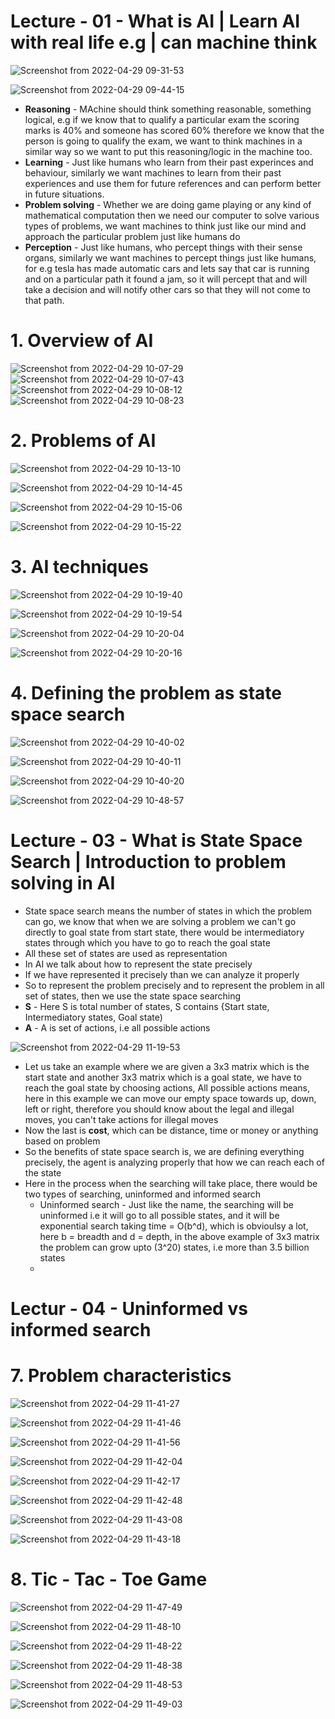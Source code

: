 # Lecture - 01 - What is AI | Learn AI with real life e.g | can machine think
![Screenshot from 2022-04-29 09-31-53](https://user-images.githubusercontent.com/42698268/165884509-909ef288-03cf-459e-ad02-864c6f90b2ba.png)

![Screenshot from 2022-04-29 09-44-15](https://user-images.githubusercontent.com/42698268/165884514-3194e9a0-08e0-45bc-8a48-a68ebe3dcb69.png)

* **Reasoning** - MAchine should think something reasonable, something logical, e.g if we know that to qualify a particular exam the scoring marks is 40% and someone has scored 60% therefore we know that the person is going to qualify the exam, we want to think machines in a similar way so we want to put this reasoning/logic in the machine too.
* **Learning** - Just like humans who learn from their past experinces and behaviour, similarly we want machines to learn from their past experiences and use them for future references and can perform better in future situations.
* **Problem solving** - Whether we are doing game playing or any kind of mathematical computation then we need our computer to solve various types of problems, we want machines to think just like our mind and approach the particular problem just like humans do
* **Perception** - Just like humans, who percept things with their sense organs, similarly we want machines to percept things just like humans, for e.g tesla has made automatic cars and lets say that car is running and on a particular path it found a jam, so it will percept that and will take a decision and will notify other cars so that they will not come to that path.

# 1. Overview of AI

![Screenshot from 2022-04-29 10-07-29](https://user-images.githubusercontent.com/42698268/165885914-0b131ec3-ddab-4681-8db6-964c4e247b4d.png)
![Screenshot from 2022-04-29 10-07-43](https://user-images.githubusercontent.com/42698268/165885926-b043b30b-bfcc-416f-b968-efab3d9544a2.png)
![Screenshot from 2022-04-29 10-08-12](https://user-images.githubusercontent.com/42698268/165885929-b2752a88-211a-4f8f-bb8f-380ca7e60538.png)
![Screenshot from 2022-04-29 10-08-23](https://user-images.githubusercontent.com/42698268/165885933-055fbc3d-ddd9-474e-91cb-7496f0ea955c.png)

# 2. Problems of AI
![Screenshot from 2022-04-29 10-13-10](https://user-images.githubusercontent.com/42698268/165886462-18d243c7-1596-425d-b25a-d462866b48dd.png)

![Screenshot from 2022-04-29 10-14-45](https://user-images.githubusercontent.com/42698268/165886467-f1057bb6-5947-404b-895b-4dbbd83ce896.png)


![Screenshot from 2022-04-29 10-15-06](https://user-images.githubusercontent.com/42698268/165886497-d35dff92-2afd-421e-bf4f-c7559c0f8c37.png)

![Screenshot from 2022-04-29 10-15-22](https://user-images.githubusercontent.com/42698268/165886510-63edb712-9960-4830-b3db-4317253271d2.png)

# 3. AI techniques

![Screenshot from 2022-04-29 10-19-40](https://user-images.githubusercontent.com/42698268/165886836-ae0eadf5-fcdc-4f94-830a-33e71fa41e18.png)

![Screenshot from 2022-04-29 10-19-54](https://user-images.githubusercontent.com/42698268/165886840-f8c9ddfd-17c6-41d3-a621-7285de35664e.png)

![Screenshot from 2022-04-29 10-20-04](https://user-images.githubusercontent.com/42698268/165886886-44e00a10-867e-483f-8848-c1932458882d.png)

![Screenshot from 2022-04-29 10-20-16](https://user-images.githubusercontent.com/42698268/165886893-c60accc9-1f1f-485c-906d-604f74603a9b.png)

# 4. Defining the problem as state space search


![Screenshot from 2022-04-29 10-40-02](https://user-images.githubusercontent.com/42698268/165888264-1d0c457b-0951-4bc9-aebf-7027d693eaa7.png)

![Screenshot from 2022-04-29 10-40-11](https://user-images.githubusercontent.com/42698268/165888272-a9b95f3a-315c-49e8-a0b9-0458acefd705.png)

![Screenshot from 2022-04-29 10-40-20](https://user-images.githubusercontent.com/42698268/165888276-ba55ac12-6679-4fd0-9277-e1d294ab7b99.png)


![Screenshot from 2022-04-29 10-48-57](https://user-images.githubusercontent.com/42698268/165888841-7001e612-d4b8-4692-b62e-5c040d3850e4.png)

# Lecture - 03 - What is State Space Search | Introduction to problem solving in AI
* State space search means the number of states in which the problem can go, we know that when we are solving a problem we can't go directly to goal state from start state, there would be intermediatory states through which you have to go to reach the goal state
* All these set of states are used as representation
* In AI we talk about how to represent the state precisely
* If we have represented it precisely than we can analyze it properly
* So to represent the problem precisely and to represent the problem in all set of states, then we use the state space searching
* **S** - Here S is total number of states, S contains {Start state, Intermediatory states, Goal state)
* **A** - A is set of actions, i.e all possible actions


![Screenshot from 2022-04-29 11-19-53](https://user-images.githubusercontent.com/42698268/165892105-00c321f6-e3fb-4ec0-b0a1-1dfc60fa59e3.png)


* Let us take an example where we are given a 3x3 matrix which is the start state and another 3x3 matrix which is a goal state, we have to reach the goal state by choosing actions, All possible actions means, here in this example we can move our empty space towards up, down, left or right, therefore you should know about the legal and illegal moves, you can't take actions for illegal moves
* Now the last is **cost**, which can be distance, time or money or anything based on problem 
* So the benefits of state space search is, we are defining everything precisely, the agent is analyzing properly that how we can reach each of the state
* Here in the process when the searching will take place, there would be two types of searching, uninformed and informed search
    * Uninformed search - Just like the name, the searching will be uninformed i.e it will go to all possible states, and it will be exponential search taking time = O(b^d), which is obvioulsy a lot, here b = breadth and d = depth, in the above example of 3x3 matrix the problem can grow upto (3^20) states, i.e more than 3.5 billion states
    * 
# Lectur - 04 - Uninformed vs informed search
# 7. Problem characteristics


![Screenshot from 2022-04-29 11-41-27](https://user-images.githubusercontent.com/42698268/165893315-8c6bf282-d6ca-4720-a17f-d3570881c712.png)


![Screenshot from 2022-04-29 11-41-46](https://user-images.githubusercontent.com/42698268/165893342-3ff6f18b-7d94-4507-8899-9e515354035b.png)



![Screenshot from 2022-04-29 11-41-56](https://user-images.githubusercontent.com/42698268/165893351-c9f38558-073a-42e3-b50b-b00a187bc300.png)


![Screenshot from 2022-04-29 11-42-04](https://user-images.githubusercontent.com/42698268/165893361-fe2edb15-9453-49b9-8238-34d48c8b370d.png)



![Screenshot from 2022-04-29 11-42-17](https://user-images.githubusercontent.com/42698268/165893368-f3ff8b35-8d9a-4281-a788-41c06268807e.png)


![Screenshot from 2022-04-29 11-42-48](https://user-images.githubusercontent.com/42698268/165893373-58cc3fe3-c1f7-4cc8-b281-8c4f801ce815.png)


![Screenshot from 2022-04-29 11-43-08](https://user-images.githubusercontent.com/42698268/165893385-a7557045-c512-46f2-83e0-d41ec53a1fb3.png)


![Screenshot from 2022-04-29 11-43-18](https://user-images.githubusercontent.com/42698268/165893396-a50faf73-48da-47a0-af9d-8205476f499f.png)

# 8. Tic - Tac - Toe Game


![Screenshot from 2022-04-29 11-47-49](https://user-images.githubusercontent.com/42698268/165893948-fb74f90e-da9e-4902-a413-2be870cf2af6.png)


![Screenshot from 2022-04-29 11-48-10](https://user-images.githubusercontent.com/42698268/165893956-c87429d6-c266-43be-b4ca-d6743ef38bce.png)


![Screenshot from 2022-04-29 11-48-22](https://user-images.githubusercontent.com/42698268/165893967-e05d899d-447f-4fe6-9cc3-36acf2e18b8d.png)


![Screenshot from 2022-04-29 11-48-38](https://user-images.githubusercontent.com/42698268/165893992-36a93c65-1465-4ff3-99ea-cbfef8146430.png)



![Screenshot from 2022-04-29 11-48-53](https://user-images.githubusercontent.com/42698268/165894000-3d1be100-4aad-4920-a399-0d3de75156ec.png)



![Screenshot from 2022-04-29 11-49-03](https://user-images.githubusercontent.com/42698268/165894006-ffc7f55a-0280-48e4-8c16-af21d907934d.png)


































